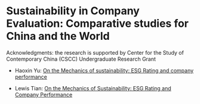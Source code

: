 # Sustainability in Company Evaluation: Comparative studies for China and the World
Acknowledgments: the research is supported by Center for the Study of Contemporary China (CSCC) Undergraduate Research Grant
- Haoxin Yu: [On the Mechanics of sustainability: ESG Rating and company performance](https://ssrn.com/abstract=3899898) 

- Lewis Tian: [On the Mechanics of Sustainability: ESG Rating and Company Performance](https://ssrn.com/abstract=3897207)


